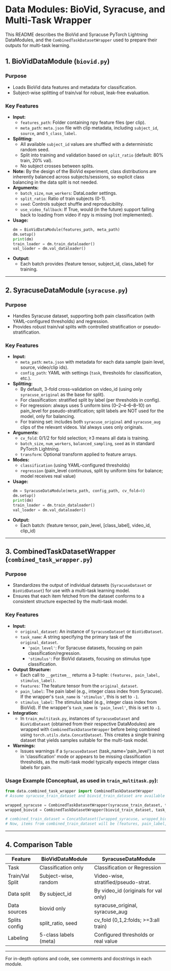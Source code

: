 # Data Modules: BioVid, Syracuse, and Multi-Task Wrapper

This README describes the BioVid and Syracuse PyTorch Lightning DataModules,
and the `CombinedTaskDatasetWrapper` used to prepare their outputs for multi-task learning.

## 1. BioVidDataModule (`biovid.py`)

### Purpose
- Loads BioVid data features and metadata for classification.
- Subject-wise splitting of train/val for robust, leak-free evaluation.

### Key Features
- **Input:**
  - `features_path`: Folder containing npy feature files (per clip).
  - `meta_path`: `meta.json` file with clip metadata, including `subject_id`, `source`, and `5_class_label`.
- **Splitting:**
  - All available `subject_id` values are shuffled with a deterministic random seed.
  - Split into training and validation based on `split_ratio` (default: 80% train, 20% val).
  - No subject crosses between splits.
- **Note:** By the design of the BioVid experiment, class distributions are inherently balanced across subjects/sessions, so explicit class balancing in the data split is not needed.
- **Arguments:**
  - `batch_size`, `num_workers`: DataLoader settings.
  - `split_ratio`: Ratio of train subjects (0-1).
  - `seed`: Controls subject shuffle and reproducibility.
  - `use_video_fallback`: If True, would (in the future) support falling back to loading from video if npy is missing (not implemented).
- **Usage:**
  ```python
  dm = BioVidDataModule(features_path, meta_path)
  dm.setup()
  print(dm)
  train_loader = dm.train_dataloader()
  val_loader = dm.val_dataloader()
  ```
- **Output:**
  - Each batch provides (feature tensor, subject_id, class_label) for training.

---

## 2. SyracuseDataModule (`syracuse.py`)

### Purpose
- Handles Syracuse dataset, supporting both pain classification (with YAML-configured thresholds) and regression.
- Provides robust train/val splits with controlled stratification or pseudo-stratification.

### Key Features
- **Input:**
  - `meta_path`: `meta.json` with metadata for each data sample (pain level, source, video/clip ids).
  - `config_path`: YAML with settings (`task`, thresholds for classification, etc.).
- **Splitting:**
  - By default, 3-fold cross-validation on video_id (using only `syracuse_original` as the base for split).
  - For classification: stratified split by label (per thresholds in config).
  - For regression: always uses 5 uniform bins (0–2–4–6–8–10) on pain_level for pseudo-stratification; split labels are NOT used for the model, only for balancing.
  - For training set: includes both `syracuse_original` and `syracuse_aug` clips of the relevant videos. Val always uses only originals.
- **Arguments:**
  - `cv_fold`: 0/1/2 for fold selection; ≥3 means all data is training.
  - `batch_size`, `num_workers`, `balanced_sampling`, `seed` as in standard PyTorch Lightning.
  - `transform`: Optional transform applied to feature arrays.
- **Modes:**
  - `classification` (using YAML-configured thresholds)
  - `regression` (pain_level continuous, split by uniform bins for balance; model receives real value)
- **Usage:**
  ```python
  dm = SyracuseDataModule(meta_path, config_path, cv_fold=0)
  dm.setup()
  print(dm)
  train_loader = dm.train_dataloader()
  val_loader = dm.val_dataloader()
  ```
- **Output:**
  - Each batch: (feature tensor, pain_level, [class_label], video_id, clip_id)

---

## 3. CombinedTaskDatasetWrapper (`combined_task_wrapper.py`)

### Purpose
- Standardizes the output of individual datasets (`SyracuseDataset` or `BioVidDataset`) for use with a multi-task learning model.
- Ensures that each item fetched from the dataset conforms to a consistent structure expected by the multi-task model.

### Key Features
- **Input:**
  - `original_dataset`: An instance of `SyracuseDataset` or `BioVidDataset`.
  - `task_name`: A string specifying the primary task of the `original_dataset`.
    - `'pain_level'`: For Syracuse datasets, focusing on pain classification/regression.
    - `'stimulus'`: For BioVid datasets, focusing on stimulus type classification.
- **Output Structure:**
  - Each call to `__getitem__` returns a 3-tuple: `(features, pain_label, stimulus_label)`.
  - `features`: The feature tensor from the `original_dataset`.
  - `pain_label`: The pain label (e.g., integer class index from Syracuse). If the wrapper's `task_name` is `'stimulus'`, this is set to `-1`.
  - `stimulus_label`: The stimulus label (e.g., integer class index from BioVid). If the wrapper's `task_name` is `'pain_level'`, this is set to `-1`.
- **Integration:**
  - In `train_multitask.py`, instances of `SyracuseDataset` and `BioVidDataset` (obtained from their respective DataModules) are wrapped with `CombinedTaskDatasetWrapper` before being combined using `torch.utils.data.ConcatDataset`. This creates a single training dataset that yields samples suitable for the multi-task model.
- **Warnings:**
  - Issues warnings if a `SyracuseDataset` (task_name='pain_level') is not in 'classification' mode or appears to be missing classification thresholds, as the multi-task model typically expects integer class labels for pain.

### Usage Example (Conceptual, as used in `train_multitask.py`):
```python
from data.combined_task_wrapper import CombinedTaskDatasetWrapper
# Assume syracuse_train_dataset and biovid_train_dataset are available

wrapped_syracuse = CombinedTaskDatasetWrapper(syracuse_train_dataset, task_name='pain_level')
wrapped_biovid = CombinedTaskDatasetWrapper(biovid_train_dataset, task_name='stimulus')

# combined_train_dataset = ConcatDataset([wrapped_syracuse, wrapped_biovid])
# Now, items from combined_train_dataset will be (features, pain_label, stimulus_label)
```

---

## 4. Comparison Table

| Feature         | BioVidDataModule            | SyracuseDataModule                   |
|----------------|----------------------------|--------------------------------------|
| Task           | Classification only         | Classification or Regression         |
| Train/Val Split| Subject-wise, random       | Video-wise, stratified/pseudo-strat. |
| Data split     | By subject_id              | By video_id (originals for val only) |
| Data sources   | biovid only                | syracuse_original, syracuse_aug      |
| Splits config  | split_ratio, seed          | cv_fold (0,1,2:folds; >=3:all train) |
| Labeling       | 5-class labels (meta)      | Configured thresholds or real value  |

---

For in-depth options and code, see comments and docstrings in each module. 